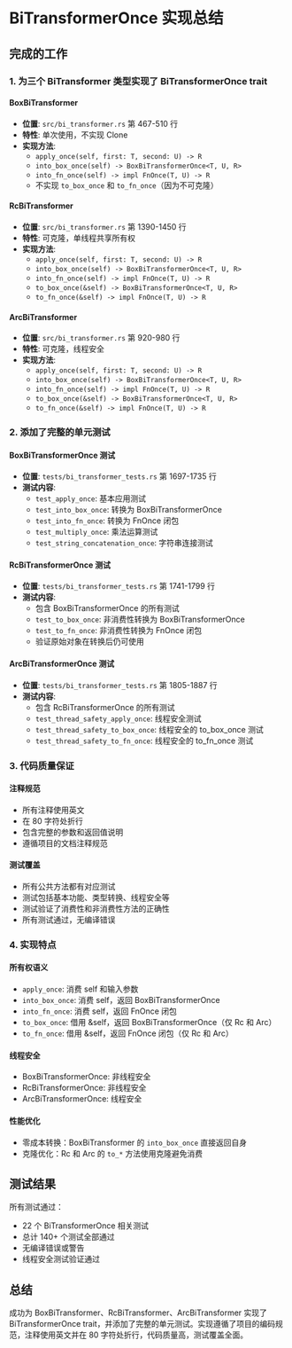 # BiTransformerOnce 实现总结

## 完成的工作

### 1. 为三个 BiTransformer 类型实现了 BiTransformerOnce trait

#### BoxBiTransformer
- **位置**: `src/bi_transformer.rs` 第 467-510 行
- **特性**: 单次使用，不实现 Clone
- **实现方法**:
  - `apply_once(self, first: T, second: U) -> R`
  - `into_box_once(self) -> BoxBiTransformerOnce<T, U, R>`
  - `into_fn_once(self) -> impl FnOnce(T, U) -> R`
  - 不实现 `to_box_once` 和 `to_fn_once`（因为不可克隆）

#### RcBiTransformer
- **位置**: `src/bi_transformer.rs` 第 1390-1450 行
- **特性**: 可克隆，单线程共享所有权
- **实现方法**:
  - `apply_once(self, first: T, second: U) -> R`
  - `into_box_once(self) -> BoxBiTransformerOnce<T, U, R>`
  - `into_fn_once(self) -> impl FnOnce(T, U) -> R`
  - `to_box_once(&self) -> BoxBiTransformerOnce<T, U, R>`
  - `to_fn_once(&self) -> impl FnOnce(T, U) -> R`

#### ArcBiTransformer
- **位置**: `src/bi_transformer.rs` 第 920-980 行
- **特性**: 可克隆，线程安全
- **实现方法**:
  - `apply_once(self, first: T, second: U) -> R`
  - `into_box_once(self) -> BoxBiTransformerOnce<T, U, R>`
  - `into_fn_once(self) -> impl FnOnce(T, U) -> R`
  - `to_box_once(&self) -> BoxBiTransformerOnce<T, U, R>`
  - `to_fn_once(&self) -> impl FnOnce(T, U) -> R`

### 2. 添加了完整的单元测试

#### BoxBiTransformerOnce 测试
- **位置**: `tests/bi_transformer_tests.rs` 第 1697-1735 行
- **测试内容**:
  - `test_apply_once`: 基本应用测试
  - `test_into_box_once`: 转换为 BoxBiTransformerOnce
  - `test_into_fn_once`: 转换为 FnOnce 闭包
  - `test_multiply_once`: 乘法运算测试
  - `test_string_concatenation_once`: 字符串连接测试

#### RcBiTransformerOnce 测试
- **位置**: `tests/bi_transformer_tests.rs` 第 1741-1799 行
- **测试内容**:
  - 包含 BoxBiTransformerOnce 的所有测试
  - `test_to_box_once`: 非消费性转换为 BoxBiTransformerOnce
  - `test_to_fn_once`: 非消费性转换为 FnOnce 闭包
  - 验证原始对象在转换后仍可使用

#### ArcBiTransformerOnce 测试
- **位置**: `tests/bi_transformer_tests.rs` 第 1805-1887 行
- **测试内容**:
  - 包含 RcBiTransformerOnce 的所有测试
  - `test_thread_safety_apply_once`: 线程安全测试
  - `test_thread_safety_to_box_once`: 线程安全的 to_box_once 测试
  - `test_thread_safety_to_fn_once`: 线程安全的 to_fn_once 测试

### 3. 代码质量保证

#### 注释规范
- 所有注释使用英文
- 在 80 字符处折行
- 包含完整的参数和返回值说明
- 遵循项目的文档注释规范

#### 测试覆盖
- 所有公共方法都有对应测试
- 测试包括基本功能、类型转换、线程安全等
- 测试验证了消费性和非消费性方法的正确性
- 所有测试通过，无编译错误

### 4. 实现特点

#### 所有权语义
- `apply_once`: 消费 self 和输入参数
- `into_box_once`: 消费 self，返回 BoxBiTransformerOnce
- `into_fn_once`: 消费 self，返回 FnOnce 闭包
- `to_box_once`: 借用 &self，返回 BoxBiTransformerOnce（仅 Rc 和 Arc）
- `to_fn_once`: 借用 &self，返回 FnOnce 闭包（仅 Rc 和 Arc）

#### 线程安全
- BoxBiTransformerOnce: 非线程安全
- RcBiTransformerOnce: 非线程安全
- ArcBiTransformerOnce: 线程安全

#### 性能优化
- 零成本转换：BoxBiTransformer 的 `into_box_once` 直接返回自身
- 克隆优化：Rc 和 Arc 的 `to_*` 方法使用克隆避免消费

## 测试结果

所有测试通过：
- 22 个 BiTransformerOnce 相关测试
- 总计 140+ 个测试全部通过
- 无编译错误或警告
- 线程安全测试验证通过

## 总结

成功为 BoxBiTransformer、RcBiTransformer、ArcBiTransformer 实现了 BiTransformerOnce trait，并添加了完整的单元测试。实现遵循了项目的编码规范，注释使用英文并在 80 字符处折行，代码质量高，测试覆盖全面。
